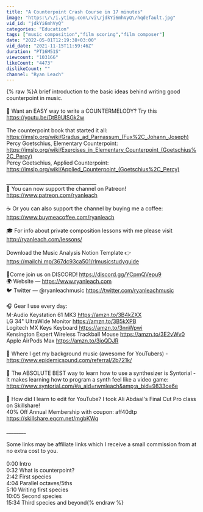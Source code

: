 ```yaml
---
title: "A Counterpoint Crash Course in 17 minutes"
image: "https:\/\/i.ytimg.com\/vi\/jdkYi6mhVyQ\/hqdefault.jpg"
vid_id: "jdkYi6mhVyQ"
categories: "Education"
tags: ["music composition","film scoring","film composer"]
date: "2022-05-01T12:19:38+03:00"
vid_date: "2021-11-15T11:59:46Z"
duration: "PT16M51S"
viewcount: "103166"
likeCount: "4473"
dislikeCount: ""
channel: "Ryan Leach"
---
```

{% raw %}A brief introduction to the basic ideas behind writing good counterpoint in music.<br /><br />🎹  Want an EASY way to write a COUNTERMELODY? Try this <a rel="nofollow" target="blank" href="https://youtu.be/DtB9UISGk2w">https://youtu.be/DtB9UISGk2w</a><br /><br />The counterpoint book that started it all: <a rel="nofollow" target="blank" href="https://imslp.org/wiki/Gradus_ad_Parnassum_(Fux%2C_Johann_Joseph)">https://imslp.org/wiki/Gradus_ad_Parnassum_(Fux%2C_Johann_Joseph)</a><br />Percy Goetschius, Elementary Counterpoint: <a rel="nofollow" target="blank" href="https://imslp.org/wiki/Exercises_in_Elementary_Counterpoint_(Goetschius%2C_Percy)">https://imslp.org/wiki/Exercises_in_Elementary_Counterpoint_(Goetschius%2C_Percy)</a><br />Percy Goetschius, Applied Counterpoint: <a rel="nofollow" target="blank" href="https://imslp.org/wiki/Applied_Counterpoint_(Goetschius%2C_Percy)">https://imslp.org/wiki/Applied_Counterpoint_(Goetschius%2C_Percy)</a><br /><br />_____________________________________<br />🎼 You can now support the channel on Patreon! <a rel="nofollow" target="blank" href="https://www.patreon.com/ryanleach">https://www.patreon.com/ryanleach</a><br /><br />☕️ Or you can also support the channel by buying me a coffee: <a rel="nofollow" target="blank" href="https://www.buymeacoffee.com/ryanleach">https://www.buymeacoffee.com/ryanleach</a><br /><br />🎓 For info about private composition lessons with me please visit <a rel="nofollow" target="blank" href="http://ryanleach.com/lessons/">http://ryanleach.com/lessons/</a><br /><br />Download the Music Analysis Notion Template 👉  <a rel="nofollow" target="blank" href="https://mailchi.mp/367dc93ca501/rlmusicstudyguide">https://mailchi.mp/367dc93ca501/rlmusicstudyguide</a><br /><br />🤖Come join us on DISCORD! <a rel="nofollow" target="blank" href="https://discord.gg/YCpmQVepu9">https://discord.gg/YCpmQVepu9</a><br />🌍 Website — <a rel="nofollow" target="blank" href="https://www.ryanleach.com">https://www.ryanleach.com</a><br />🐦 Twitter — @ryanleachmusic <a rel="nofollow" target="blank" href="https://twitter.com/ryanleachmusic">https://twitter.com/ryanleachmusic</a><br /><br />🎧 Gear I use every day:<br />M-Audio Keystation 61 MK3 <a rel="nofollow" target="blank" href="https://amzn.to/3B4kZXX">https://amzn.to/3B4kZXX</a><br />LG 34&quot; UltraWide Monitor <a rel="nofollow" target="blank" href="https://amzn.to/3B5kXPB">https://amzn.to/3B5kXPB</a><br />Logitech MX Keys Keyboard <a rel="nofollow" target="blank" href="https://amzn.to/3nnWpwi">https://amzn.to/3nnWpwi</a><br />Kensington Expert Wireless Trackball Mouse <a rel="nofollow" target="blank" href="https://amzn.to/3E2vWv0">https://amzn.to/3E2vWv0</a><br />Apple AirPods Max <a rel="nofollow" target="blank" href="https://amzn.to/3joQDJR">https://amzn.to/3joQDJR</a><br /><br />🎵  Where I get my background music (awesome for YouTubers) - <a rel="nofollow" target="blank" href="https://www.epidemicsound.com/referral/2b721k/">https://www.epidemicsound.com/referral/2b721k/</a><br /><br />🤖  The ABSOLUTE BEST way to learn how to use a synthesizer is Syntorial - It makes learning how to program a synth feel like a video game: <a rel="nofollow" target="blank" href="https://www.syntorial.com/#a_aid=rwmleach&amp;a_bid=9833ce6e">https://www.syntorial.com/#a_aid=rwmleach&amp;a_bid=9833ce6e</a><br /><br />📼 How did I learn to edit for YouTube? I took Ali Abdaal's Final Cut Pro class on Skillshare! <br />40% Off Annual Membership with coupon: aff40dtp <br /> <a rel="nofollow" target="blank" href="https://skillshare.eqcm.net/mgbKWq">https://skillshare.eqcm.net/mgbKWq</a><br /><br />________<br /><br />Some links may be affiliate links which I receive a small commission from at no extra cost to you.<br /><br />0:00 Intro<br />0:32 What is counterpoint?<br />2:42 First species<br />4:04 Parallel octaves/5ths<br />5:10 Writing first species<br />10:05 Second species<br />15:34 Third species and beyond{% endraw %}
